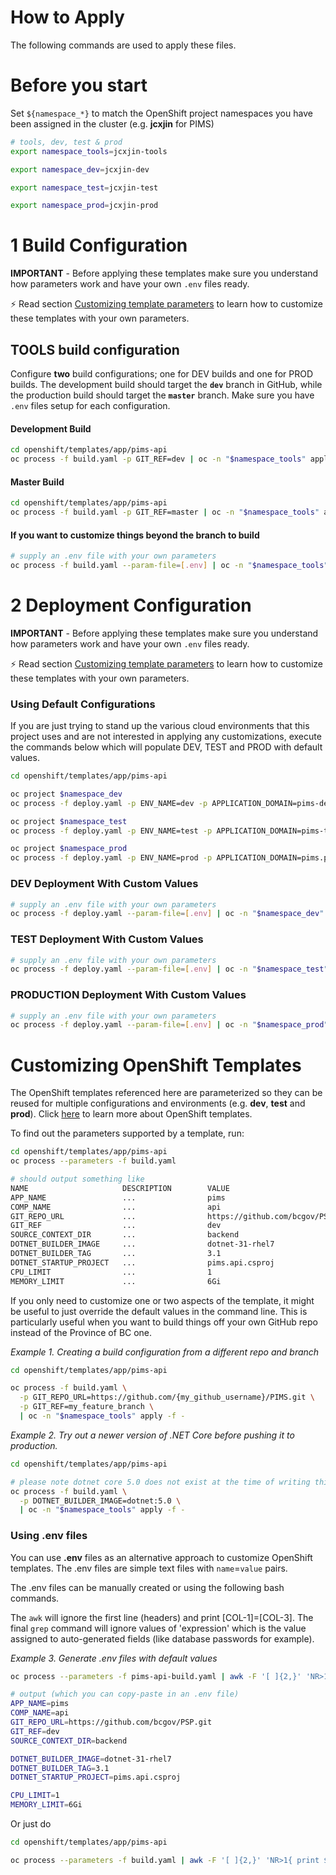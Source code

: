 # How to Apply

The following commands are used to apply these files.

# Before you start

Set `${namespace_*}` to match the OpenShift project namespaces you have been assigned in the cluster (e.g. **jcxjin** for PIMS)

```bash
# tools, dev, test & prod
export namespace_tools=jcxjin-tools

export namespace_dev=jcxjin-dev

export namespace_test=jcxjin-test

export namespace_prod=jcxjin-prod
```

# 1 Build Configuration

**IMPORTANT** - Before applying these templates make sure you understand how parameters work and have your own `.env` files ready.

:zap: Read section [Customizing template parameters](#customizing-template-parameters) to learn how to customize these templates with your own parameters.

## TOOLS build configuration

Configure **two** build configurations; one for DEV builds and one for PROD builds. The development build should target the **`dev`** branch in GitHub, while the production build should target the **`master`** branch. Make sure you have `.env` files setup for each configuration.

#### Development Build

```bash
cd openshift/templates/app/pims-api
oc process -f build.yaml -p GIT_REF=dev | oc -n "$namespace_tools" apply -f -
```

#### Master Build

```bash
cd openshift/templates/app/pims-api
oc process -f build.yaml -p GIT_REF=master | oc -n "$namespace_tools" apply -f -
```

#### If you want to customize things beyond the branch to build

```bash
# supply an .env file with your own parameters
oc process -f build.yaml --param-file=[.env] | oc -n "$namespace_tools" apply -f -
```

# 2 Deployment Configuration

**IMPORTANT** - Before applying these templates make sure you understand how parameters work and have your own `.env` files ready.

:zap: Read section [Customizing template parameters](#customizing-template-parameters) to learn how to customize these templates with your own parameters.

### Using Default Configurations

If you are just trying to stand up the various cloud environments that this project uses and are not interested in applying any customizations, execute the commands below which will populate DEV, TEST and PROD with default values.

```bash
cd openshift/templates/app/pims-api

oc project $namespace_dev
oc process -f deploy.yaml -p ENV_NAME=dev -p APPLICATION_DOMAIN=pims-dev.pathfinder.gov.bc.ca | oc create -f -

oc project $namespace_test
oc process -f deploy.yaml -p ENV_NAME=test -p APPLICATION_DOMAIN=pims-test.pathfinder.gov.bc.ca | oc create -f -

oc project $namespace_prod
oc process -f deploy.yaml -p ENV_NAME=prod -p APPLICATION_DOMAIN=pims.pathfinder.gov.bc.ca | oc create -f -

```

### DEV Deployment With Custom Values

```bash
# supply an .env file with your own parameters
oc process -f deploy.yaml --param-file=[.env] | oc -n "$namespace_dev" apply -f -
```

### TEST Deployment With Custom Values

```bash
# supply an .env file with your own parameters
oc process -f deploy.yaml --param-file=[.env] | oc -n "$namespace_test" apply -f -
```

### PRODUCTION Deployment With Custom Values

```bash
# supply an .env file with your own parameters
oc process -f deploy.yaml --param-file=[.env] | oc -n "$namespace_prod" apply -f -
```

# Customizing OpenShift Templates

The OpenShift templates referenced here are parameterized so they can be reused for multiple configurations and environments (e.g. **dev**, **test** and **prod**). Click [here](https://docs.openshift.com/container-platform/3.11/dev_guide/templates.html) to learn more about OpenShift templates.

To find out the parameters supported by a template, run:

```bash
cd openshift/templates/app/pims-api
oc process --parameters -f build.yaml

# should output something like
NAME                     DESCRIPTION        VALUE
APP_NAME                 ...                pims
COMP_NAME                ...                api
GIT_REPO_URL             ...                https://github.com/bcgov/PSP.git
GIT_REF                  ...                dev
SOURCE_CONTEXT_DIR       ...                backend
DOTNET_BUILDER_IMAGE     ...                dotnet-31-rhel7
DOTNET_BUILDER_TAG       ...                3.1
DOTNET_STARTUP_PROJECT   ...                pims.api.csproj
CPU_LIMIT                ...                1
MEMORY_LIMIT             ...                6Gi
```

If you only need to customize one or two aspects of the template, it might be useful to just override the default values in the command line. This is particularly useful when you want to build things off your own GitHub repo instead of the Province of BC one.

_Example 1. Creating a build configuration from a different repo and branch_

```bash
cd openshift/templates/app/pims-api

oc process -f build.yaml \
  -p GIT_REPO_URL=https://github.com/{my_github_username}/PIMS.git \
  -p GIT_REF=my_feature_branch \
  | oc -n "$namespace_tools" apply -f -
```

_Example 2. Try out a newer version of .NET Core before pushing it to production._

```bash
cd openshift/templates/app/pims-api

# please note dotnet core 5.0 does not exist at the time of writing this!
oc process -f build.yaml \
  -p DOTNET_BUILDER_IMAGE=dotnet:5.0 \
  | oc -n "$namespace_tools" apply -f -
```

### Using .env files

You can use **.env** files as an alternative approach to customize OpenShift templates. The .env files are simple text files with `name`=`value` pairs.

The .env files can be manually created or using the following bash commands.

The `awk` will ignore the first line (headers) and print [COL-1]=[COL-3]. The final `grep` command will ignore values of 'expression' which is the value assigned to auto-generated fields (like database passwords for example).

_Example 3. Generate .env files with default values_

```bash
oc process --parameters -f pims-api-build.yaml | awk -F '[ ]{2,}' 'NR>1{ print $1"="$3 }' | grep -v '=expression'

# output (which you can copy-paste in an .env file)
APP_NAME=pims
COMP_NAME=api
GIT_REPO_URL=https://github.com/bcgov/PSP.git
GIT_REF=dev
SOURCE_CONTEXT_DIR=backend

DOTNET_BUILDER_IMAGE=dotnet-31-rhel7
DOTNET_BUILDER_TAG=3.1
DOTNET_STARTUP_PROJECT=pims.api.csproj

CPU_LIMIT=1
MEMORY_LIMIT=6Gi
```

Or just do

```bash
cd openshift/templates/app/pims-api

oc process --parameters -f build.yaml | awk -F '[ ]{2,}' 'NR>1{ print $1"="$3 }' | grep -v '=expression' > build.env
```
